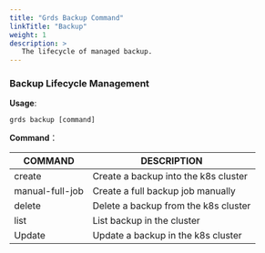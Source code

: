 ```yaml
---
title: "Grds Backup Command"
linkTitle: "Backup"
weight: 1
description: >
   The lifecycle of managed backup.
---
```


### Backup Lifecycle Management

**Usage**:

```shell script
grds backup [command]
```

**Command**：

| COMMAND | DESCRIPTION                                 |
| ------- | ------------------------------------------- |
| create  | Create a backup into the k8s cluster    |
| manual-full-job  | Create a full backup job manually    |
| delete  | Delete a backup from the k8s cluster |
| list    | List backup in the cluster           |
| Update  | Update a backup in the k8s cluster   |